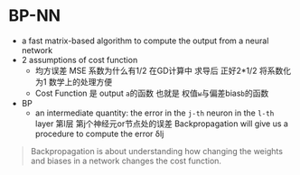 # BP-NN #

- a fast matrix-based algorithm to compute the output from a neural network
- 2 assumptions of cost function
	+  均方误差 MSE 系数为什么有1/2 在GD计算中 求导后 正好2*1/2 将系数化为1 数学上的处理方便
	+  Cost Function 是 output `a`的函数 也就是 权值`w`与偏差bias`b`的函数
- BP
	+ an intermediate quantity: the error in the `j-th` neuron in the `l-th` layer 第l层 第j个神经元or节点处的误差 Backpropagation will give us a procedure to compute the error δlj



> Backpropagation is about understanding how changing the weights and biases in a network changes the cost function.